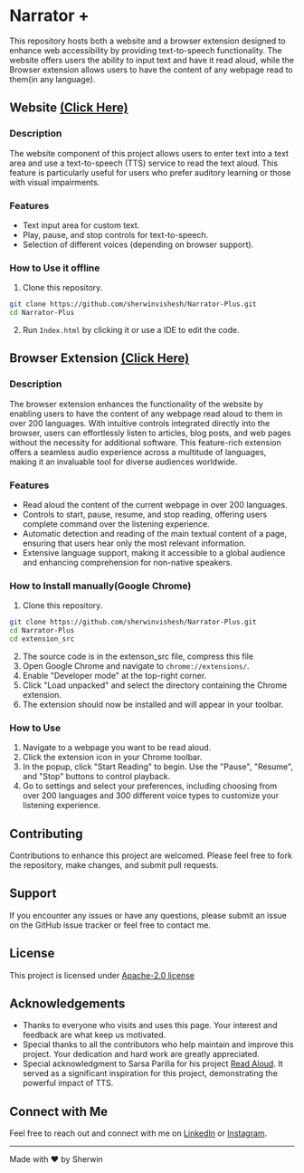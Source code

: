 # Narrator +

This repository hosts both a website and a browser extension designed to enhance web accessibility by providing text-to-speech functionality. The website offers users the ability to input text and have it read aloud, while the Browser extension allows users to have the content of any webpage read to them(in any language).

## Website [(Click Here)](https://sherwinvishesh.github.io/Narrator-Plus/)

### Description

The website component of this project allows users to enter text into a text area and use a text-to-speech (TTS) service to read the text aloud. This feature is particularly useful for users who prefer auditory learning or those with visual impairments.

### Features

- Text input area for custom text.
- Play, pause, and stop controls for text-to-speech.
- Selection of different voices (depending on browser support).

### How to Use it offline

1. Clone this repository.
  ```bash
  git clone https://github.com/sherwinvishesh/Narrator-Plus.git
  cd Narrator-Plus
  ```
2. Run `Index.html` by clicking it or use a IDE to edit the code.


## Browser Extension [(Click Here)](https://chromewebstore.google.com/detail/narrator-+/djclbfgfmccddcmdlakdcogeknbeagdc)
### Description

The browser extension enhances the functionality of the website by enabling users to have the content of any webpage read aloud to them in over 200 languages. With intuitive controls integrated directly into the browser, users can effortlessly listen to articles, blog posts, and web pages without the necessity for additional software. This feature-rich extension offers a seamless audio experience across a multitude of languages, making it an invaluable tool for diverse audiences worldwide.

### Features

- Read aloud the content of the current webpage in over 200 languages.
- Controls to start, pause, resume, and stop reading, offering users complete command over the listening experience.
- Automatic detection and reading of the main textual content of a page, ensuring that users hear only the most relevant information.
- Extensive language support, making it accessible to a global audience and enhancing comprehension for non-native speakers.

### How to Install manually(Google Chrome)

1. Clone this repository.
  ```bash
  git clone https://github.com/sherwinvishesh/Narrator-Plus.git
  cd Narrator-Plus
  cd extension_src
  ```
2. The source code is in the extenson_src file, compress this file
2. Open Google Chrome and navigate to `chrome://extensions/`.
3. Enable "Developer mode" at the top-right corner.
4. Click "Load unpacked" and select the directory containing the Chrome extension.
5. The extension should now be installed and will appear in your toolbar.

### How to Use

1. Navigate to a webpage you want to be read aloud.
2. Click the extension icon in your Chrome toolbar.
3. In the popup, click "Start Reading" to begin. Use the "Pause", "Resume", and "Stop" buttons to control playback.
4. Go to settings and select your preferences, including choosing from over 200 languages and 300 different voice types to customize your listening experience.

## Contributing

Contributions to enhance this project are welcomed. Please feel free to fork the repository, make changes, and submit pull requests.

## Support

If you encounter any issues or have any questions, please submit an issue on the GitHub issue tracker or feel free to contact me.


## License

This project is licensed under [Apache-2.0 license](LICENSE)

## Acknowledgements

- Thanks to everyone who visits and uses this page. Your interest and feedback are what keep us motivated.
- Special thanks to all the contributors who help maintain and improve this project. Your dedication and hard work are greatly appreciated.
- Special acknowledgment to Sarsa Parilla for his project [Read Aloud](https://github.com/ken107/read-aloud). It served as a significant inspiration for this project, demonstrating the powerful impact of TTS.



## Connect with Me

Feel free to reach out and connect with me on [LinkedIn](https://www.linkedin.com/in/sherwinvishesh) or [Instagram](https://www.instagram.com/sherwinvishesh/).

---

Made with ❤️ by Sherwin


